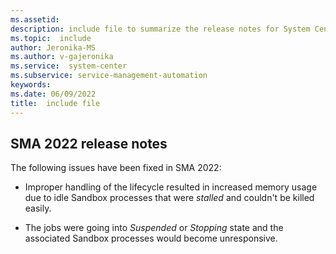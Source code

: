 ```yaml
---
ms.assetid: 
description: include file to summarize the release notes for System Center 2022 - Service Management Automation
ms.topic:  include
author: Jeronika-MS
ms.author: v-gajeronika
ms.service:  system-center
ms.subservice: service-management-automation
keywords:
ms.date: 06/09/2022
title:  include file
---
```


## SMA 2022 release notes

The following issues have been fixed in SMA 2022:

- Improper handling of the lifecycle resulted in increased memory usage due to idle Sandbox processes that were *stalled* and couldn't be killed easily.

- The jobs were going into *Suspended* or *Stopping* state and the associated Sandbox processes would become unresponsive.